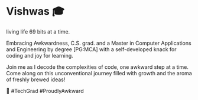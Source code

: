 # Vishwas 🎓
living life 69 bits at a time.

Embracing Awkwardness, C.S. grad. and a Master in Computer Applications and Engineering by degree [PG:MCA] with a self-developed knack for coding and joy for learning.    

Join me as I decode the complexities of code, one awkward step at a time. Come along on this unconventional journey filled with growth and the aroma of freshly brewed ideas!    

🚀 #TechGrad #ProudlyAwkward
